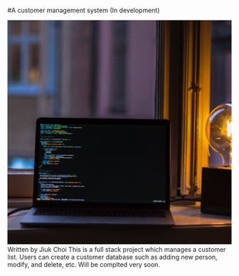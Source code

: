 #A customer management system (In development)

![](project_image.jpg)
Written by Jiuk Choi
This is a full stack project which manages a customer list.
Users can create a customer database such as adding new person, modify, and delete, etc.
Will be complted very soon.


